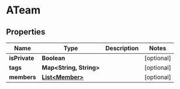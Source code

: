 

# ATeam


## Properties

Name | Type | Description | Notes
------------ | ------------- | ------------- | -------------
**isPrivate** | **Boolean** |  |  [optional]
**tags** | **Map&lt;String, String&gt;** |  |  [optional]
**members** | [**List&lt;Member&gt;**](Member.md) |  |  [optional]



